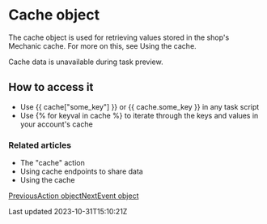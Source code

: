 # Cache object

The cache object is used for retrieving values stored in the shop's Mechanic cache. For more on this, see Using the cache.

Cache data is unavailable during task preview.

## How to access it

- Use {{ cache["some\_key"] }} or {{ cache.some\_key }} in any task script
- Use {% for keyval in cache %} to iterate through the keys and values in your account's cache

### Related articles

- The "cache" action
- Using cache endpoints to share data
- Using the cache

[PreviousAction object](/platform/liquid/objects/action)[NextEvent object](/platform/liquid/objects/event)

Last updated 2023-10-31T15:10:21Z